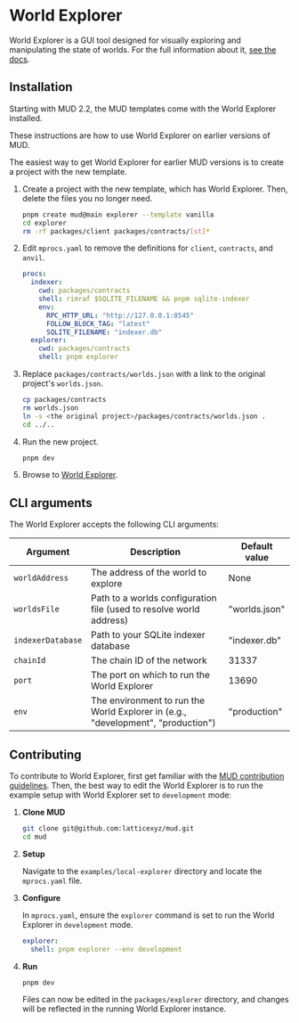 # World Explorer

World Explorer is a GUI tool designed for visually exploring and manipulating the state of worlds.
For the full information about it, [see the docs](http://mud.dev/world-explorer).

## Installation

Starting with MUD 2.2, the MUD templates come with the World Explorer installed.

These instructions are how to use World Explorer on earlier versions of MUD.

The easiest way to get World Explorer for earlier MUD versions is to create a project with the new template.

1. Create a project with the new template, which has World Explorer. Then, delete the files you no longer need.

   ```sh copy
   pnpm create mud@main explorer --template vanilla
   cd explorer
   rm -rf packages/client packages/contracts/[st]*
   ```

2. Edit `mprocs.yaml` to remove the definitions for `client`, `contracts`, and `anvil`.

   ```yaml filename="mprocs.yaml" copy
   procs:
     indexer:
       cwd: packages/contracts
       shell: rimraf $SQLITE_FILENAME && pnpm sqlite-indexer
       env:
         RPC_HTTP_URL: "http://127.0.0.1:8545"
         FOLLOW_BLOCK_TAG: "latest"
         SQLITE_FILENAME: "indexer.db"
     explorer:
       cwd: packages/contracts
       shell: pnpm explorer
   ```

3. Replace `packages/contracts/worlds.json` with a link to the original project's `worlds.json`.

   ```sh copy
   cp packages/contracts
   rm worlds.json
   ln -s <the original project>/packages/contracts/worlds.json .
   cd ../..
   ```

4. Run the new project.

   ```sh copy
   pnpm dev
   ```

5. Browse to [World Explorer](http://localhost:13690).

## CLI arguments

The World Explorer accepts the following CLI arguments:

| Argument          | Description                                                                      | Default value |
| ----------------- | -------------------------------------------------------------------------------- | ------------- |
| `worldAddress`    | The address of the world to explore                                              | None          |
| `worldsFile`      | Path to a worlds configuration file (used to resolve world address)              | "worlds.json" |
| `indexerDatabase` | Path to your SQLite indexer database                                             | "indexer.db"  |
| `chainId`         | The chain ID of the network                                                      | 31337         |
| `port`            | The port on which to run the World Explorer                                      | 13690         |
| `env`             | The environment to run the World Explorer in (e.g., "development", "production") | "production"  |

## Contributing

To contribute to World Explorer, first get familiar with the [MUD contribution guidelines](https://mud.dev/contribute). Then, the best way to edit the World Explorer is to run the example setup with World Explorer set to `development` mode:

1. **Clone MUD**

   ```sh
   git clone git@github.com:latticexyz/mud.git
   cd mud
   ```

2. **Setup**

   Navigate to the `examples/local-explorer` directory and locate the `mprocs.yaml` file.

3. **Configure**

   In `mprocs.yaml`, ensure the `explorer` command is set to run the World Explorer in `development` mode.

   ```yaml
   explorer:
     shell: pnpm explorer --env development
   ```

4. **Run**

   ```sh
   pnpm dev
   ```

   Files can now be edited in the `packages/explorer` directory, and changes will be reflected in the running World Explorer instance.
